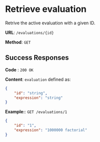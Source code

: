 # Retrieve evaluation

Retrive the active evaluation with a given ID.

**URL**: `/evaluations/{id}`

**Method**: `GET`

## Success Responses

**Code** : `200 OK`

**Content**: `evaluation` defined as:

```json
{
	"id": "string",
	"expression": "string"
}
```

**Example:**: `GET /evaluations/1`

```json
{
	"id": "1",
	"expression": "1000000 factorial"
}
```
